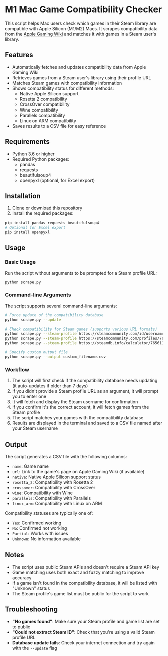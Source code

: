 # M1 Mac Game Compatibility Checker

This script helps Mac users check which games in their Steam library are compatible with Apple Silicon (M1/M2) Macs. It scrapes compatibility data from the [Apple Gaming Wiki](https://www.applegamingwiki.com/) and matches it with games in a Steam user's library.

## Features

- Automatically fetches and updates compatibility data from Apple Gaming Wiki
- Retrieves games from a Steam user's library using their profile URL
- Matches Steam games with compatibility information
- Shows compatibility status for different methods:
  - Native Apple Silicon support
  - Rosetta 2 compatibility
  - CrossOver compatibility
  - Wine compatibility
  - Parallels compatibility
  - Linux on ARM compatibility
- Saves results to a CSV file for easy reference

## Requirements

- Python 3.6 or higher
- Required Python packages:
  - pandas
  - requests
  - beautifulsoup4
  - openpyxl (optional, for Excel export)

## Installation

1. Clone or download this repository
2. Install the required packages:

```bash
pip install pandas requests beautifulsoup4
# Optional for Excel export
pip install openpyxl
```

## Usage

### Basic Usage

Run the script without arguments to be prompted for a Steam profile URL:

```bash
python scrape.py
```

### Command-line Arguments

The script supports several command-line arguments:

```bash
# Force update of the compatibility database
python scrape.py --update

# Check compatibility for Steam games (supports various URL formats)
python scrape.py --steam-profile https://steamcommunity.com/id/username
python scrape.py --steam-profile https://steamcommunity.com/profiles/76561198032608476
python scrape.py --steam-profile https://steamdb.info/calculator/76561198032608476/

# Specify custom output file
python scrape.py --output custom_filename.csv
```

### Workflow

1. The script will first check if the compatibility database needs updating (it auto-updates if older than 7 days)
2. If you didn't provide a Steam profile URL as an argument, it will prompt you to enter one
3. It will fetch and display the Steam username for confirmation
4. If you confirm it's the correct account, it will fetch games from the Steam profile
5. The script matches your games with the compatibility database
6. Results are displayed in the terminal and saved to a CSV file named after your Steam username

## Output

The script generates a CSV file with the following columns:

- `name`: Game name
- `url`: Link to the game's page on Apple Gaming Wiki (if available)
- `native`: Native Apple Silicon support status
- `rosetta_2`: Compatibility with Rosetta 2
- `crossover`: Compatibility with CrossOver
- `wine`: Compatibility with Wine
- `parallels`: Compatibility with Parallels
- `linux_arm`: Compatibility with Linux on ARM

Compatibility statuses are typically one of:
- `Yes`: Confirmed working
- `No`: Confirmed not working
- `Partial`: Works with issues
- `Unknown`: No information available

## Notes

- The script uses public Steam APIs and doesn't require a Steam API key
- Game matching uses both exact and fuzzy matching to improve accuracy
- If a game isn't found in the compatibility database, it will be listed with "Unknown" status
- The Steam profile's game list must be public for the script to work

## Troubleshooting

- **"No games found"**: Make sure your Steam profile and game list are set to public
- **"Could not extract Steam ID"**: Check that you're using a valid Steam profile URL
- **Database update fails**: Check your internet connection and try again with the `--update` flag